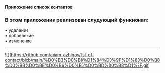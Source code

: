 **Приложение список контактов** 
### В этом приложении реализован слудующий функионал:
• удаление  
• добавление  
• изменение  

---

![](https://github.com/adam-azhigov/list-of-contact/blob/main/%D0%B3%D0%B8%D1%84%D0%9F%D1%80%D0%B8%D0%BB%D0%BE%D0%B6%D0%B5%D0%BD%D0%B8%D1%8F.gif

















